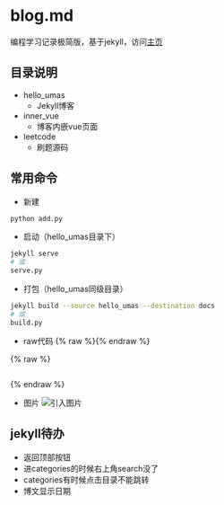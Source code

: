 # blog.md
编程学习记录极简版，基于jekyll，访问[主页](https://umas2023.github.io/)


## 目录说明

- hello_umas
  - Jekyll博客
- inner_vue
  - 博客内嵌vue页面
- leetcode
  - 刷题源码

## 常用命令

- 新建
```bash
python add.py
```

- 启动（hello_umas目录下）
```bash
jekyll serve
# 或
serve.py
```

- 打包（hello_umas同级目录）
```bash
jekyll build --source hello_umas --destination docs
# 或
build.py
```

- raw代码
{% raw %}{% endraw %}

{% raw %}
```
```
{% endraw %}

- 图片
![引入图片]({{site.url}}/image/windows/2023-06-28-env_path/image_1.png)




## jekyll待办

- 返回顶部按钮
- 进categories的时候右上角search没了
- categories有时候点击目录不能跳转
- 博文显示日期












